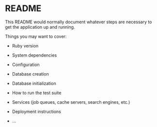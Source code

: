 # README

This README would normally document whatever steps are necessary to get the
application up and running.

Things you may want to cover:

* Ruby version

* System dependencies

* Configuration

* Database creation
    
* Database initialization

* How to run the test suite

* Services (job queues, cache servers, search engines, etc.)

* Deployment instructions

* ...
